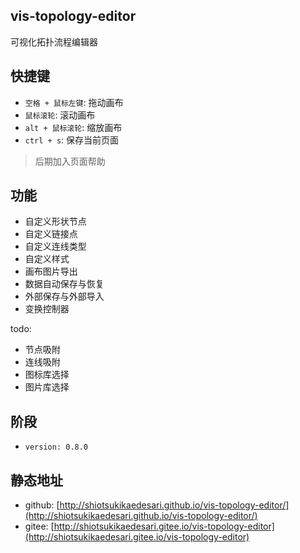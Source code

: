 ## vis-topology-editor
 可视化拓扑流程编辑器

 ## 快捷键
 * `空格 + 鼠标左键`: 拖动画布
 * `鼠标滚轮`: 滚动画布
 * `alt + 鼠标滚轮`: 缩放画布
 * `ctrl + s`: 保存当前页面

 > 后期加入页面帮助

## 功能

* 自定义形状节点
* 自定义链接点
* 自定义连线类型
* 自定义样式
* 画布图片导出
* 数据自动保存与恢复
* 外部保存与外部导入
* 变换控制器

todo:
* 节点吸附
* 连线吸附
* 图标库选择
* 图片库选择


## 阶段
* `version: 0.8.0`

## 静态地址
* github: [http://shiotsukikaedesari.github.io/vis-topology-editor/](http://shiotsukikaedesari.github.io/vis-topology-editor/)
* gitee: [http://shiotsukikaedesari.gitee.io/vis-topology-editor](http://shiotsukikaedesari.gitee.io/vis-topology-editor)

